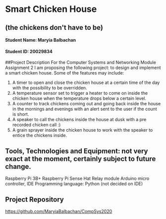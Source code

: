 # 		Smart Chicken House
## (the chickens don't have to be)

#### Student Name: Maryia Balbachan  
#### Student ID: 20029834

##Project Description
For the Computer Systems and Networking Module Assignment 2 I am proposing the following project: to design and implement a smart chicken house.
Some of the features may include:
1.	A timer to open and close the chicken house at a certain time of the day with the possibility to be overridden. 
2.	A temperature sensor set to trigger a heater to come on inside the chicken house when the temperature drops below a certain level.
3.	A counter to track chickens coming out and going back inside the house in the mornings and evenings with an alert sent to the user if the count is short.
4.	A speaker to call the chickens inside the house at dusk with a pre recorded chicken call :) 
5.	A grain sprayer inside the chicken house to work with the speaker to entice the chickens inside.

## Tools, Technologies and Equipment: not very exact at the moment, certainly subject to future change. 
Raspberry Pi 3B+
Raspberry Pi Sense Hat
Relay module 
Arduino micro controller, IDE
Programming language: Python (not decided on IDE)

## Project Repository
https://github.com/MaryiaBalbachan/CompSys2020




